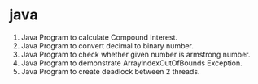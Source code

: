 # <h1>java</h1>


1. Java Program to calculate Compound Interest. 
2. Java Program to convert decimal to binary number. 
3. Java Program to check whether given number is armstrong number. 
4. Java Program to demonstrate ArraylndexOutOfBounds Exception. 
5. Java Program to create deadlock between 2 threads. 
